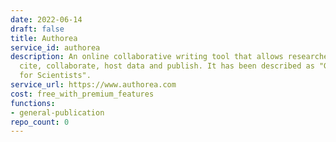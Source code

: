 ```yaml
---
date: 2022-06-14
draft: false
title: Authorea
service_id: authorea
description: An online collaborative writing tool that allows researchers to write,
  cite, collaborate, host data and publish. It has been described as "Google Docs
  for Scientists".
service_url: https://www.authorea.com
cost: free_with_premium_features
functions:
- general-publication
repo_count: 0
---
```



